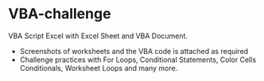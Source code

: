 # VBA-challenge
VBA Script Excel with Excel Sheet and VBA Document.
 - Screenshots of worksheets and the VBA code is attached as required
 - Challenge practices with For Loops, Conditional Statements, Color Cells Conditionals, Worksheet Loops and many more.  
